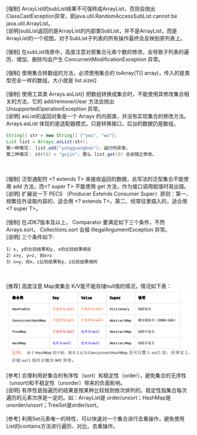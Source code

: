 [强制] ArrayList的subList结果不可强转成ArrayList，否则会抛出ClassCastException异常，即java.util.RandomAccessSubList cannot be java.util.ArrayList。<br/>
[说明]subList返回的是ArrayList的内部类SubList，并不是ArrayList，而是ArrayList的一个视图，对于SubList子列表的所有操作最终会反映到原列表上。
<br/><br/>
[强制] 在subList场景中，高度注意对原集合元素个数的修改，会导致子列表的遍历、增加、删除均会产生 ConcurrentModificationException 异常。
<br/><br/>
[强制] 使用集合转数组的方法，必须使用集合的 toArray(T[] array)，传入的是类型完全一样的数组，大小就是 list.size()
<br/><br/>
[强制] 使用工具类 Arrays.asList() 把数组转换成集合时，不能使用其修改集合相关的方法，它的 add/remove/clear 方法会抛出 UnsupportedOperationException 异常。<br/>
[说明] asList的返回对象是一个 Arrays 的内部类，并没有实现集合的修改方法。Arrays.asList 体现的是适配器模式，只是转换接口，后台的数据仍是数组。<br/>
```Java
String[] str = new String[] {"you", "wu"};
List list = Arrays.asList(str);
第一种情况： list.add("yangguangbao"); 运行时异常。
第二种情况： str[0] = "gujin"; 那么 list.get(0) 也会随之修改。
```
<br/><br/>
[强制] 泛型通配符 <? extends T> 来接收返回的数据，此写法的泛型集合不能使用 add 方法，而<? super T> 不能使用 get 方法，作为接口调用赋值时易出错。<br/>
[说明] 扩展说一下 PECS （Producer Extends Consumer Super）原则：第一、频繁往外读取内容的，适合用 <? extends T>。第二、经常往里插入的，适合用 <? super T>。
<br/><br/>
[强制] 在JDK7版本及以上， Comparator 要满足如下三个条件，不然 Arrays.sort， Collections.sort 会报 IllegalArgumentException 异常。<br/>
[说明] 三个条件如下:<br/>
```
1）x, y的比较结果和y, x的比较结果相反
2）x>y, y>z, 则x>z
3）x=y，则x，z比较结果和y，z比较结果相同
```
<br/><br/>
[推荐] 高度注意 Map类集合 K/V能不能存储null值的情况，情况如下表：
![](https://github.com/Zychaowill/ImgStore/blob/master/Java/images/2018-04-13_145555.bmp)
<br/><br/>
[参考] 合理利用好集合的有序性（sort）和稳定性（order），避免集合的无序性（unsort)和不稳定性（unorder）带来的负面影响。<br/>
[说明] 有序性是指遍历的结果是按某种比较规则依次排列的。稳定性指集合每次遍历的元素次序是一定的。如：ArrayList是 order/unsort；HashMap是unorder/unsort；TreeSet是order/sort。
<br/><br/>
[参考] 利用Set元素唯一的特性，可以快速对一个集合进行去重操作，避免使用List的contains方法进行遍历、对比、去重操作。